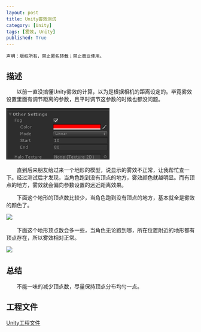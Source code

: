 ```yaml
---
layout: post
title: Unity雾效测试
category: [Unity]
tags: [雾效, Unity]
published: True
---
```



`声明：版权所有，禁止匿名转载；禁止商业使用。`

## 描述
　　以前一直没搞懂Unity雾效的计算，以为是根据相机的距离设定的。毕竟雾效设置里面有调节距离的参数，且平时调节这参数的时候也都没问题。

<left><img src="/public/img/Unity雾效测试/1.png"></left>

<p></p>
　　直到后来朋友给过来一个地形的模型，说显示的雾效不正常，让我帮忙查一下。经过测试后才发现，当角色跑到没有顶点的地方，雾效颜色就越明显。而有顶点的地方，雾效就会偏向参数设置的远近距离效果。

　　下面这个地形的顶点数比较少，当角色跑到没有顶点的地方，基本就全是雾效的颜色了。

<left><img src="/public/img/Unity雾效测试/2.gif"></left>

<p></p>
　　下面这个地形顶点数会多一些，当角色无论跑到哪，所在位置附近的地形都有顶点存在，所以雾效相对正常。

<left><img src="/public/img/Unity雾效测试/3.gif"></left>

## 总结
　　不能一味的减少顶点数，尽量保持顶点分布均匀一点。

## 工程文件

[Unity工程文件](4.unitypackage)
